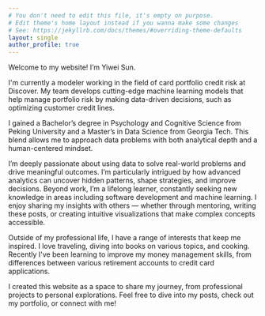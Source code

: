 ```yaml
---
# You don't need to edit this file, it's empty on purpose.
# Edit theme's home layout instead if you wanna make some changes
# See: https://jekyllrb.com/docs/themes/#overriding-theme-defaults
layout: single
author_profile: true
---
```

Welcome to my website! I’m Yiwei Sun.

I'm currently a modeler working in the field of card portfolio credit risk at Discover. My team develops cutting-edge machine learning models that help manage portfolio risk by making data-driven decisions, such as optimizing customer credit lines. 

I gained a Bachelor’s degree in Psychology and Cognitive Science from Peking University and a Master’s in Data Science from Georgia Tech. This blend allows me to approach data problems with both analytical depth and a human-centered mindset.

I’m deeply passionate about using data to solve real-world problems and drive meaningful outcomes. I’m particularly intrigued by how advanced analytics can uncover hidden patterns, shape strategies, and improve decisions. Beyond work, I’m a lifelong learner, constantly seeking new knowledge in areas including software development and machine learning. I enjoy sharing my insights with others — whether through mentoring, writing these posts, or creating intuitive visualizations that make complex concepts accessible.

Outside of my professional life, I have a range of interests that keep me inspired. I love traveling, diving into books on various topics, and cooking. Recently I've been learning to improve my money management skills, from differences between various retirement accounts to credit card applications.

I created this website as a space to share my journey, from professional projects to personal explorations. Feel free to dive into my posts, check out my portfolio, or connect with me!
